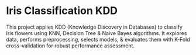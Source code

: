 # Iris Classification KDD

This project applies KDD (Knowledge Discovery in Databases) to classify Iris flowers using KNN, Decision Tree &amp; Naive Bayes algorithms. It explores data, performs preprocessing, selects models, &amp; evaluates them with K-Fold cross-validation for robust performance assessment.
